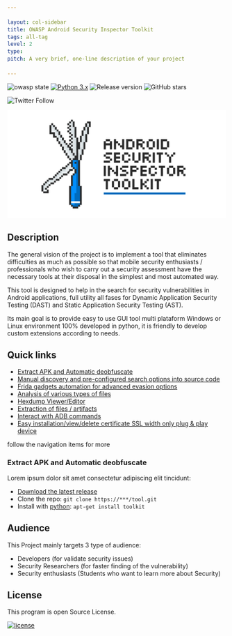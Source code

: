 ```yaml
---

layout: col-sidebar
title: OWASP Android Security Inspector Toolkit
tags: all-tag
level: 2
type: 
pitch: A very brief, one-line description of your project

---
```


![owasp state](https://img.shields.io/badge/owasp-Incubator%20Project-green.svg)
[![Python 3.x](https://img.shields.io/badge/Python-3.x-blue.svg)](https://www.python.org/)
![Release version](https://img.shields.io/badge/release-v2.8.0-blue.svg)
![GitHub stars](https://img.shields.io/badge/GitHub%20%E2%98%85-1k-blue.svg)

![Twitter Follow](https://img.shields.io/twitter/follow/deepsecurity_?label=Follow&style=social)

![Android Security Inspector Toolkit](/assets/images/ASIT__Banner.jpg)


## Description
The general vision of the project is to implement a tool that eliminates difficulties as much as possible so that mobile security enthusiasts / professionals who wish to carry out a security assessment have the necessary tools at their disposal in the simplest and most automated way.

This tool is designed to help in the search for security vulnerabilities in Android applications, full utility all fases for Dynamic Application Security Testing (DAST) and Static Application Security Testing (AST).

Its main goal is to provide easy to use GUI tool multi plataform Windows or Linux environment 100% developed in python, it is friendly to develop custom extensions according to needs.


## Quick links

- [Extract APK and Automatic deobfuscate](#extract-apk-and-automatic-deobfuscate)
- [Manual discovery and pre-configured search options into source code](#quick-2)
- [Frida gadgets automation for advanced evasion options](#quick-3)
- [Analysis of various types of files](#quick-4)
- [Hexdump Viewer/Editor](#quick-5)
- [Extraction of files / artifacts](#quick-6)
- [Interact with ADB commands](#quick-7)
- [Easy installation/view/delete certificate SSL width only plug & play device](#quick-8)

follow the navigation items for more


### Extract APK and Automatic deobfuscate
Lorem ipsum dolor sit amet consectetur adipiscing elit tincidunt:

- [Download the latest release](https:***.com)
- Clone the repo: `git clone https://***/tool.git`
- Install with [python](https://www.***.com/): `apt-get install toolkit`


## Audience
This Project mainly targets 3 type of audience:

* Developers (for validate security issues)
* Security Researchers (for faster finding of the vulnerability)
* Security enthusiasts (Students who want to learn more about Security)


## License
This program is open Source License.

[![license](https://img.shields.io/badge/license-APACHE-green.svg)](https://www.apache.org/)

